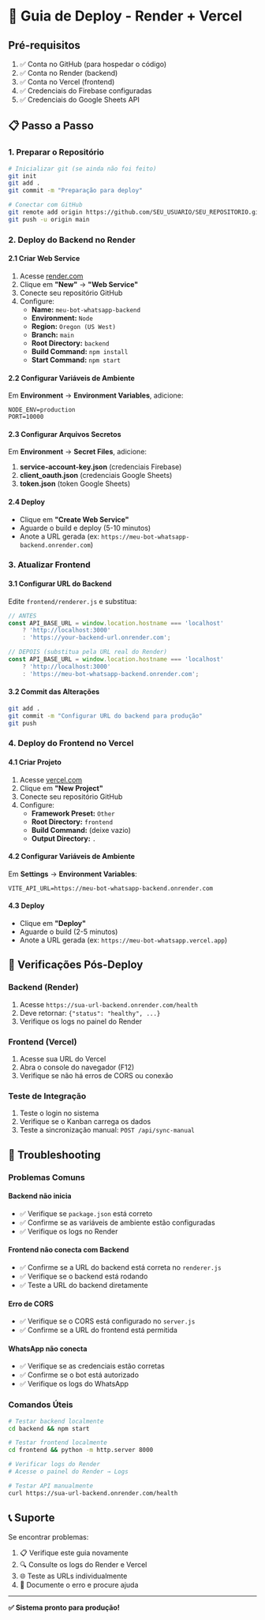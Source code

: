 # 🚀 Guia de Deploy - Render + Vercel

## Pré-requisitos

1. ✅ Conta no GitHub (para hospedar o código)
2. ✅ Conta no Render (backend)
3. ✅ Conta no Vercel (frontend)
4. ✅ Credenciais do Firebase configuradas
5. ✅ Credenciais do Google Sheets API

## 📋 Passo a Passo

### 1. Preparar o Repositório

```bash
# Inicializar git (se ainda não foi feito)
git init
git add .
git commit -m "Preparação para deploy"

# Conectar com GitHub
git remote add origin https://github.com/SEU_USUARIO/SEU_REPOSITORIO.git
git push -u origin main
```

### 2. Deploy do Backend no Render

#### 2.1 Criar Web Service
1. Acesse [render.com](https://render.com)
2. Clique em **"New"** → **"Web Service"**
3. Conecte seu repositório GitHub
4. Configure:
   - **Name:** `meu-bot-whatsapp-backend`
   - **Environment:** `Node`
   - **Region:** `Oregon (US West)`
   - **Branch:** `main`
   - **Root Directory:** `backend`
   - **Build Command:** `npm install`
   - **Start Command:** `npm start`

#### 2.2 Configurar Variáveis de Ambiente
Em **Environment** → **Environment Variables**, adicione:

```
NODE_ENV=production
PORT=10000
```

#### 2.3 Configurar Arquivos Secretos
Em **Environment** → **Secret Files**, adicione:

1. **service-account-key.json** (credenciais Firebase)
2. **client_oauth.json** (credenciais Google Sheets)
3. **token.json** (token Google Sheets)

#### 2.4 Deploy
- Clique em **"Create Web Service"**
- Aguarde o build e deploy (5-10 minutos)
- Anote a URL gerada (ex: `https://meu-bot-whatsapp-backend.onrender.com`)

### 3. Atualizar Frontend

#### 3.1 Configurar URL do Backend
Edite `frontend/renderer.js` e substitua:

```javascript
// ANTES
const API_BASE_URL = window.location.hostname === 'localhost' 
    ? 'http://localhost:3000' 
    : 'https://your-backend-url.onrender.com';

// DEPOIS (substitua pela URL real do Render)
const API_BASE_URL = window.location.hostname === 'localhost' 
    ? 'http://localhost:3000' 
    : 'https://meu-bot-whatsapp-backend.onrender.com';
```

#### 3.2 Commit das Alterações
```bash
git add .
git commit -m "Configurar URL do backend para produção"
git push
```

### 4. Deploy do Frontend no Vercel

#### 4.1 Criar Projeto
1. Acesse [vercel.com](https://vercel.com)
2. Clique em **"New Project"**
3. Conecte seu repositório GitHub
4. Configure:
   - **Framework Preset:** `Other`
   - **Root Directory:** `frontend`
   - **Build Command:** (deixe vazio)
   - **Output Directory:** `.`

#### 4.2 Configurar Variáveis de Ambiente
Em **Settings** → **Environment Variables**:

```
VITE_API_URL=https://meu-bot-whatsapp-backend.onrender.com
```

#### 4.3 Deploy
- Clique em **"Deploy"**
- Aguarde o build (2-5 minutos)
- Anote a URL gerada (ex: `https://meu-bot-whatsapp.vercel.app`)

## 🔧 Verificações Pós-Deploy

### Backend (Render)
1. Acesse `https://sua-url-backend.onrender.com/health`
2. Deve retornar: `{"status": "healthy", ...}`
3. Verifique os logs no painel do Render

### Frontend (Vercel)
1. Acesse sua URL do Vercel
2. Abra o console do navegador (F12)
3. Verifique se não há erros de CORS ou conexão

### Teste de Integração
1. Teste o login no sistema
2. Verifique se o Kanban carrega os dados
3. Teste a sincronização manual: `POST /api/sync-manual`

## 🐛 Troubleshooting

### Problemas Comuns

#### Backend não inicia
- ✅ Verifique se `package.json` está correto
- ✅ Confirme se as variáveis de ambiente estão configuradas
- ✅ Verifique os logs no Render

#### Frontend não conecta com Backend
- ✅ Confirme se a URL do backend está correta no `renderer.js`
- ✅ Verifique se o backend está rodando
- ✅ Teste a URL do backend diretamente

#### Erro de CORS
- ✅ Verifique se o CORS está configurado no `server.js`
- ✅ Confirme se a URL do frontend está permitida

#### WhatsApp não conecta
- ✅ Verifique se as credenciais estão corretas
- ✅ Confirme se o bot está autorizado
- ✅ Verifique os logs do WhatsApp

### Comandos Úteis

```bash
# Testar backend localmente
cd backend && npm start

# Testar frontend localmente
cd frontend && python -m http.server 8000

# Verificar logs do Render
# Acesse o painel do Render → Logs

# Testar API manualmente
curl https://sua-url-backend.onrender.com/health
```

## 📞 Suporte

Se encontrar problemas:

1. 📋 Verifique este guia novamente
2. 🔍 Consulte os logs do Render e Vercel
3. 🌐 Teste as URLs individualmente
4. 📧 Documente o erro e procure ajuda

---

**✅ Sistema pronto para produção!**